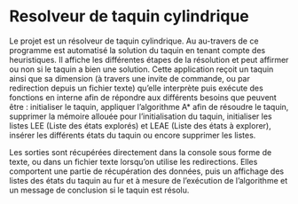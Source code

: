 # Resolveur de taquin cylindrique

<div class=text-justify>

Le projet est un résolveur de taquin cylindrique. Au au-travers de ce programme est automatisé la solution du taquin en tenant compte des heuristiques. Il affiche les différentes étapes de la résolution et peut affirmer ou non si le taquin a bien une solution. Cette application reçoit un taquin ainsi que sa dimension (à travers une invite de commande, ou par redirection depuis un fichier texte) qu’elle interprète puis exécute des fonctions en interne afin de répondre aux différents besoins que peuvent être : initialiser le taquin, appliquer l’algorithme A* afin de résoudre le taquin, supprimer la mémoire allouée pour l’initialisation du taquin, initialiser les listes LEE (Liste des états explorés) et LEAE (Liste des états à explorer), insérer les différents états du taquin ou encore supprimer les listes.

Les sorties sont récupérées directement dans la console sous forme de texte, ou dans un fichier texte lorsqu’on utilise les redirections. Elles comportent une partie de récupération des données, puis un affichage des listes des états du taquin au fur et à mesure de l’exécution de l’algorithme et un message de conclusion si le taquin est résolu. 


